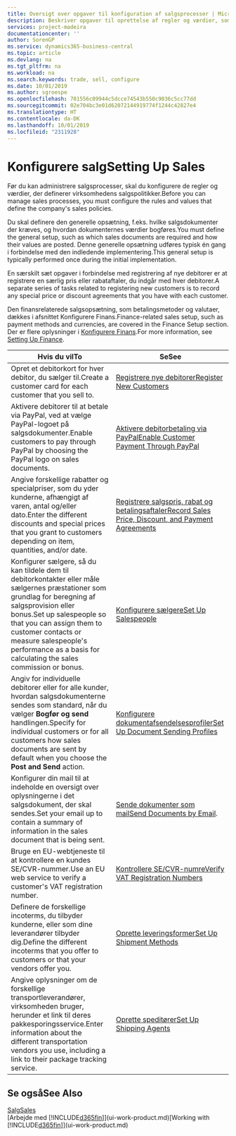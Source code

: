 ```yaml
---
title: Oversigt over opgaver til konfiguration af salgsprocesser | Microsoft Docs
description: Beskriver opgaver til oprettelse af regler og værdier, som du kan bruge til at definere virksomhedens salgspolitikker og -processer.
services: project-madeira
documentationcenter: ''
author: SorenGP
ms.service: dynamics365-business-central
ms.topic: article
ms.devlang: na
ms.tgt_pltfrm: na
ms.workload: na
ms.search.keywords: trade, sell, configure
ms.date: 10/01/2019
ms.author: sgroespe
ms.openlocfilehash: 701556c09944c5dcce74543b550c9036c5cc77dd
ms.sourcegitcommit: 02e704bc3e01d62072144919774f1244c42827e4
ms.translationtype: HT
ms.contentlocale: da-DK
ms.lasthandoff: 10/01/2019
ms.locfileid: "2311928"
---
```

# <a name="setting-up-sales"></a><span data-ttu-id="e0ceb-103">Konfigurere salg</span><span class="sxs-lookup"><span data-stu-id="e0ceb-103">Setting Up Sales</span></span>
<span data-ttu-id="e0ceb-104">Før du kan administrere salgsprocesser, skal du konfigurere de regler og værdier, der definerer virksomhedens salgspolitikker.</span><span class="sxs-lookup"><span data-stu-id="e0ceb-104">Before you can manage sales processes, you must configure the rules and values that define the company's sales policies.</span></span>

<span data-ttu-id="e0ceb-105">Du skal definere den generelle opsætning, f.eks. hvilke salgsdokumenter der kræves, og hvordan dokumenternes værdier bogføres.</span><span class="sxs-lookup"><span data-stu-id="e0ceb-105">You must define the general setup, such as which sales documents are required and how their values are posted.</span></span> <span data-ttu-id="e0ceb-106">Denne generelle opsætning udføres typisk én gang i forbindelse med den indledende implementering.</span><span class="sxs-lookup"><span data-stu-id="e0ceb-106">This general setup is typically performed once during the initial implementation.</span></span>

<span data-ttu-id="e0ceb-107">En særskilt sæt opgaver i forbindelse med registrering af nye debitorer er at registrere en særlig pris eller rabataftaler, du indgår med hver debitorer.</span><span class="sxs-lookup"><span data-stu-id="e0ceb-107">A separate series of tasks related to registering new customers is to record any special price or discount agreements that you have with each customer.</span></span>

<span data-ttu-id="e0ceb-108">Den finansrelaterede salgsopsætning, som betalingsmetoder og valutaer, dækkes i afsnittet Konfigurere Finans.</span><span class="sxs-lookup"><span data-stu-id="e0ceb-108">Finance-related sales setup, such as payment methods and currencies, are covered in the Finance Setup section.</span></span> <span data-ttu-id="e0ceb-109">Der er flere oplysninger i [Konfigurere Finans](finance-setup-finance.md).</span><span class="sxs-lookup"><span data-stu-id="e0ceb-109">For more information, see [Setting Up Finance](finance-setup-finance.md).</span></span>

| <span data-ttu-id="e0ceb-110">Hvis du vil</span><span class="sxs-lookup"><span data-stu-id="e0ceb-110">To</span></span> | <span data-ttu-id="e0ceb-111">Se</span><span class="sxs-lookup"><span data-stu-id="e0ceb-111">See</span></span> |
| --- | --- |
| <span data-ttu-id="e0ceb-112">Opret et debitorkort for hver debitor, du sælger til.</span><span class="sxs-lookup"><span data-stu-id="e0ceb-112">Create a customer card for each customer that you sell to.</span></span> |[<span data-ttu-id="e0ceb-113">Registrere nye debitorer</span><span class="sxs-lookup"><span data-stu-id="e0ceb-113">Register New Customers</span></span>](sales-how-register-new-customers.md) |
| <span data-ttu-id="e0ceb-114">Aktivere debitorer til at betale via PayPal, ved at vælge PayPal-logoet på salgsdokumenter.</span><span class="sxs-lookup"><span data-stu-id="e0ceb-114">Enable customers to pay through PayPal by choosing the PayPal logo on sales documents.</span></span> |[<span data-ttu-id="e0ceb-115">Aktivere debitorbetaling via PayPal</span><span class="sxs-lookup"><span data-stu-id="e0ceb-115">Enable Customer Payment Through PayPal</span></span>](sales-how-enable-payment-service-extensions.md) |
| <span data-ttu-id="e0ceb-116">Angive forskellige rabatter og specialpriser, som du yder kunderne, afhængigt af varen, antal og/eller dato.</span><span class="sxs-lookup"><span data-stu-id="e0ceb-116">Enter the different discounts and special prices that you grant to customers depending on item, quantities, and/or date.</span></span> |[<span data-ttu-id="e0ceb-117">Registrere salgspris, rabat og betalingsaftaler</span><span class="sxs-lookup"><span data-stu-id="e0ceb-117">Record Sales Price, Discount, and Payment Agreements</span></span>](sales-how-record-sales-price-discount-payment-agreements.md) |
| <span data-ttu-id="e0ceb-118">Konfigurer sælgere, så du kan tildele dem til debitorkontakter eller måle sælgernes præstationer som grundlag for beregning af salgsprovision eller bonus.</span><span class="sxs-lookup"><span data-stu-id="e0ceb-118">Set up salespeople so that you can assign them to customer contacts or measure salespeople's performance as a basis for calculating the sales commission or bonus.</span></span> |[<span data-ttu-id="e0ceb-119">Konfigurere sælgere</span><span class="sxs-lookup"><span data-stu-id="e0ceb-119">Set Up Salespeople</span></span>](sales-how-setup-salespeople.md) |
| <span data-ttu-id="e0ceb-120">Angiv for individuelle debitorer eller for alle kunder, hvordan salgsdokumenterne sendes som standard, når du vælger **Bogfør og send** handlingen.</span><span class="sxs-lookup"><span data-stu-id="e0ceb-120">Specify for individual customers or for all customers how sales documents are sent by default when you choose the **Post and Send** action.</span></span> |[<span data-ttu-id="e0ceb-121">Konfigurere dokumentafsendelsesprofiler</span><span class="sxs-lookup"><span data-stu-id="e0ceb-121">Set Up Document Sending Profiles</span></span>](sales-how-setup-document-send-profiles.md) |
| <span data-ttu-id="e0ceb-122">Konfigurer din mail til at indeholde en oversigt over oplysningerne i det salgsdokument, der skal sendes.</span><span class="sxs-lookup"><span data-stu-id="e0ceb-122">Set your email up to contain a summary of information in the sales document that is being sent.</span></span> |<span data-ttu-id="e0ceb-123">[Sende dokumenter som mail](ui-how-send-documents-email.md)</span><span class="sxs-lookup"><span data-stu-id="e0ceb-123">[Send Documents by Email](ui-how-send-documents-email.md).</span></span> |
|<span data-ttu-id="e0ceb-124">Bruge en EU-webtjeneste til at kontrollere en kundes SE/CVR-nummer.</span><span class="sxs-lookup"><span data-stu-id="e0ceb-124">Use an EU web service to verify a customer's VAT registration number.</span></span>|[<span data-ttu-id="e0ceb-125">Kontrollere SE/CVR-numre</span><span class="sxs-lookup"><span data-stu-id="e0ceb-125">Verify VAT Registration Numbers</span></span>](finance-setup-vat.md)|
|<span data-ttu-id="e0ceb-126">Definere de forskellige incoterms, du tilbyder kunderne, eller som dine leverandører tilbyder dig.</span><span class="sxs-lookup"><span data-stu-id="e0ceb-126">Define the different incoterms that you offer to customers or that your vendors offer you.</span></span>|[<span data-ttu-id="e0ceb-127">Oprette leveringsformer</span><span class="sxs-lookup"><span data-stu-id="e0ceb-127">Set Up Shipment Methods</span></span>](sales-how-set-up-shipment-methods.md)|
|<span data-ttu-id="e0ceb-128">Angive oplysninger om de forskellige transportleverandører, virksomheden bruger, herunder et link til deres pakkesporingsservice.</span><span class="sxs-lookup"><span data-stu-id="e0ceb-128">Enter information about the different transportation vendors you use, including a link to their package tracking service.</span></span>|[<span data-ttu-id="e0ceb-129">Oprette speditører</span><span class="sxs-lookup"><span data-stu-id="e0ceb-129">Set Up Shipping Agents</span></span>](sales-how-to-set-up-shipping-agents.md)|

## <a name="see-also"></a><span data-ttu-id="e0ceb-130">Se også</span><span class="sxs-lookup"><span data-stu-id="e0ceb-130">See Also</span></span>
[<span data-ttu-id="e0ceb-131">Salg</span><span class="sxs-lookup"><span data-stu-id="e0ceb-131">Sales</span></span>](sales-manage-sales.md)  
<span data-ttu-id="e0ceb-132">[Arbejde med [!INCLUDE[d365fin](includes/d365fin_md.md)]](ui-work-product.md)</span><span class="sxs-lookup"><span data-stu-id="e0ceb-132">[Working with [!INCLUDE[d365fin](includes/d365fin_md.md)]](ui-work-product.md)</span></span>
